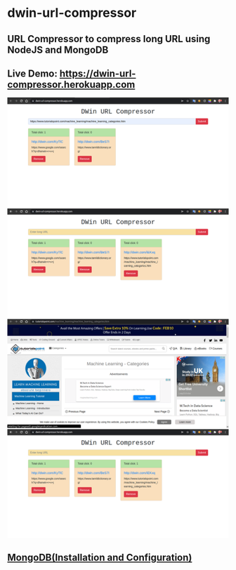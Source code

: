 # dwin-url-compressor
## URL Compressor to compress long URL using NodeJS and MongoDB
## Live Demo: https://dwin-url-compressor.herokuapp.com

<img src="demo_images/0.png">
<img src="demo_images/1.png">
<img src="demo_images/2.png">
<img src="demo_images/3.png">

## [MongoDB(Installation and Configuration)](https://docs.mongodb.com/v5.0/tutorial/install-mongodb-on-ubuntu/)
